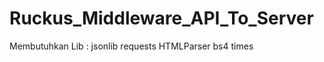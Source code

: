 # Ruckus_Middleware_API_To_Server

Membutuhkan Lib :
  jsonlib
  requests
  HTMLParser
  bs4
  times
  
 

